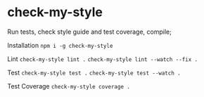 # check-my-style

Run tests, check style guide and test coverage, compile;

Installation
`npm i -g check-my-style`

Lint
`check-my-style lint .`
`check-my-style lint --watch --fix .`

Test
`check-my-style test .`
`check-my-style test --watch .`

Test Coverage
`check-my-style coverage .`